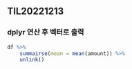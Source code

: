 ## TIL20221213
### dplyr 연산 후 벡터로 출력

```r
df %>%
    summairse(mean = mean(amount)) %>%
    unlink()
```
